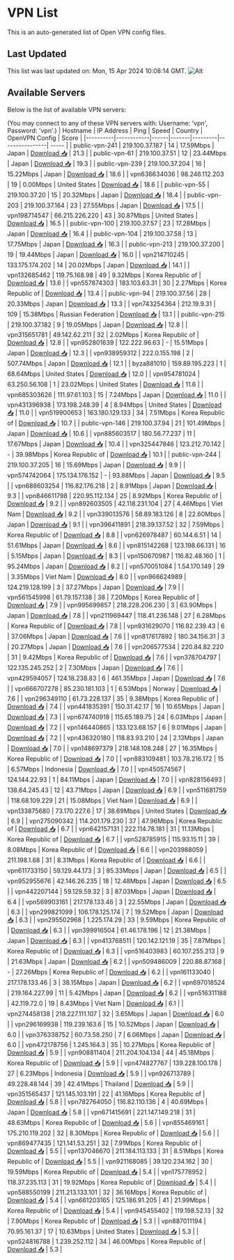 # VPN List

This is an auto-generated list of Open VPN config files.

## Last Updated

This list was last updated on: Mon, 15 Apr 2024 10:08:14 GMT.
![Alt](https://repobeats.axiom.co/api/embed/186b98318ef1479477931607c1ad7d823f12451f.svg "Repobeats analytics image")

## Available Servers

Below is the list of available VPN servers:

(You may connect to any of these VPN servers with: Username: 'vpn', Password: 'vpn'.)
| Hostname | IP Address | Ping | Speed | Country | OpenVPN Config | Score |
|----------|------------|------|-------|---------|----------------| ----- |
| public-vpn-241 | 219.100.37.187 | 14 | 17.59Mbps | Japan | [Download 📥](./configs/server_0_JP.ovpn) | 21.3 |
| public-vpn-61 | 219.100.37.51 | 12 | 23.44Mbps | Japan | [Download 📥](./configs/server_1_JP.ovpn) | 19.3 |
| public-vpn-239 | 219.100.37.204 | 16 | 15.22Mbps | Japan | [Download 📥](./configs/server_2_JP.ovpn) | 18.6 |
| vpn636634036 | 98.246.112.203 | 19 | 0.00Mbps | United States | [Download 📥](./configs/server_3_US.ovpn) | 18.6 |
| public-vpn-55 | 219.100.37.20 | 15 | 20.32Mbps | Japan | [Download 📥](./configs/server_4_JP.ovpn) | 18.4 |
| public-vpn-203 | 219.100.37.164 | 23 | 27.55Mbps | Japan | [Download 📥](./configs/server_5_JP.ovpn) | 17.5 |
| vpn198714547 | 66.215.226.220 | 43 | 30.87Mbps | United States | [Download 📥](./configs/server_6_US.ovpn) | 16.5 |
| public-vpn-100 | 219.100.37.57 | 23 | 17.28Mbps | Japan | [Download 📥](./configs/server_7_JP.ovpn) | 16.4 |
| public-vpn-104 | 219.100.37.58 | 13 | 17.75Mbps | Japan | [Download 📥](./configs/server_8_JP.ovpn) | 16.3 |
| public-vpn-213 | 219.100.37.200 | 19 | 19.44Mbps | Japan | [Download 📥](./configs/server_9_JP.ovpn) | 16.0 |
| vpn214710245 | 133.175.174.202 | 14 | 20.02Mbps | Japan | [Download 📥](./configs/server_10_JP.ovpn) | 14.1 |
| vpn132685462 | 119.75.168.98 | 49 | 9.32Mbps | Korea Republic of | [Download 📥](./configs/server_11_KR.ovpn) | 13.6 |
| vpn557874303 | 183.103.63.31 | 30 | 2.27Mbps | Korea Republic of | [Download 📥](./configs/server_12_KR.ovpn) | 13.4 |
| public-vpn-94 | 219.100.37.56 | 28 | 20.33Mbps | Japan | [Download 📥](./configs/server_13_JP.ovpn) | 13.3 |
| vpn743254364 | 212.19.9.31 | 109 | 15.38Mbps | Russian Federation | [Download 📥](./configs/server_14_RU.ovpn) | 13.1 |
| public-vpn-215 | 219.100.37.182 | 9 | 19.05Mbps | Japan | [Download 📥](./configs/server_15_JP.ovpn) | 12.8 |
| vpn315651781 | 49.142.62.211 | 32 | 2.02Mbps | Korea Republic of | [Download 📥](./configs/server_16_KR.ovpn) | 12.8 |
| vpn952801639 | 122.222.96.63 | - | 15.51Mbps | Japan | [Download 📥](./configs/server_17_JP.ovpn) | 12.3 |
| vpn938959312 | 222.0.155.198 | 2 | 507.74Mbps | Japan | [Download 📥](./configs/server_18_JP.ovpn) | 12.1 |
| byza881010 | 159.89.195.223 | 1 | 68.64Mbps | United States | [Download 📥](./configs/server_19_US.ovpn) | 12.0 |
| vpn954781024 | 63.250.56.108 | 1 | 23.02Mbps | United States | [Download 📥](./configs/server_20_US.ovpn) | 11.6 |
| vpn685303626 | 111.97.61.103 | 15 | 7.24Mbps | Japan | [Download 📥](./configs/server_21_JP.ovpn) | 11.0 |
| vpn431396938 | 173.198.248.39 | 4 | 8.94Mbps | United States | [Download 📥](./configs/server_22_US.ovpn) | 11.0 |
| vpn519900653 | 163.180.129.133 | 34 | 7.51Mbps | Korea Republic of | [Download 📥](./configs/server_23_KR.ovpn) | 10.7 |
| public-vpn-146 | 219.100.37.94 | 21 | 101.49Mbps | Japan | [Download 📥](./configs/server_24_JP.ovpn) | 10.6 |
| vpn885603517 | 180.56.77.237 | 11 | 17.67Mbps | Japan | [Download 📥](./configs/server_25_JP.ovpn) | 10.4 |
| vpn325447846 | 123.212.70.142 | - | 39.98Mbps | Korea Republic of | [Download 📥](./configs/server_26_KR.ovpn) | 10.1 |
| public-vpn-244 | 219.100.37.205 | 16 | 15.69Mbps | Japan | [Download 📥](./configs/server_27_JP.ovpn) | 9.9 |
| vpn574742064 | 175.134.176.152 | - | 93.88Mbps | Japan | [Download 📥](./configs/server_28_JP.ovpn) | 9.5 |
| vpn688603254 | 116.82.176.218 | 2 | 8.91Mbps | Japan | [Download 📥](./configs/server_29_JP.ovpn) | 9.3 |
| vpn846611798 | 220.95.112.134 | 25 | 8.92Mbps | Korea Republic of | [Download 📥](./configs/server_30_KR.ovpn) | 9.2 |
| vpn892603505 | 42.118.231.104 | 27 | 4.46Mbps | Viet Nam | [Download 📥](./configs/server_31_VN.ovpn) | 9.2 |
| vpn339013576 | 58.89.183.126 | 8 | 22.60Mbps | Japan | [Download 📥](./configs/server_32_JP.ovpn) | 9.1 |
| vpn396411891 | 218.39.137.52 | 32 | 7.59Mbps | Korea Republic of | [Download 📥](./configs/server_33_KR.ovpn) | 8.8 |
| vpn626978487 | 60.144.6.51 | 14 | 51.61Mbps | Japan | [Download 📥](./configs/server_34_JP.ovpn) | 8.6 |
| vpn815142268 | 123.198.66.131 | 16 | 5.15Mbps | Japan | [Download 📥](./configs/server_35_JP.ovpn) | 8.3 |
| vpn150670987 | 116.82.48.160 | 1 | 95.24Mbps | Japan | [Download 📥](./configs/server_36_JP.ovpn) | 8.2 |
| vpn570051084 | 1.54.170.149 | 29 | 3.35Mbps | Viet Nam | [Download 📥](./configs/server_37_VN.ovpn) | 8.0 |
| vpn966624989 | 124.219.128.199 | 3 | 37.27Mbps | Japan | [Download 📥](./configs/server_38_JP.ovpn) | 7.9 |
| vpn561545998 | 61.79.157.138 | 38 | 7.20Mbps | Korea Republic of | [Download 📥](./configs/server_39_KR.ovpn) | 7.9 |
| vpn995699857 | 218.228.206.230 | 3 | 63.90Mbps | Japan | [Download 📥](./configs/server_40_JP.ovpn) | 7.8 |
| vpn211969447 | 118.41.236.148 | 27 | 6.28Mbps | Korea Republic of | [Download 📥](./configs/server_41_KR.ovpn) | 7.8 |
| vpn931629070 | 116.82.239.43 | 6 | 37.06Mbps | Japan | [Download 📥](./configs/server_42_JP.ovpn) | 7.6 |
| vpn817617892 | 180.34.156.31 | 3 | 20.27Mbps | Japan | [Download 📥](./configs/server_43_JP.ovpn) | 7.6 |
| vpn206577534 | 220.84.82.220 | 31 | 9.42Mbps | Korea Republic of | [Download 📥](./configs/server_44_KR.ovpn) | 7.6 |
| vpn378704797 | 122.135.245.252 | 2 | 7.30Mbps | Japan | [Download 📥](./configs/server_45_JP.ovpn) | 7.6 |
| vpn429594057 | 124.18.238.83 | 6 | 461.35Mbps | Japan | [Download 📥](./configs/server_46_JP.ovpn) | 7.6 |
| vpn666707278 | 85.230.181.103 | 1 | 6.53Mbps | Norway | [Download 📥](./configs/server_47_NO.ovpn) | 7.6 |
| vpn296349110 | 61.73.228.137 | 35 | 9.38Mbps | Korea Republic of | [Download 📥](./configs/server_48_KR.ovpn) | 7.4 |
| vpn441835391 | 150.31.42.17 | 16 | 10.65Mbps | Japan | [Download 📥](./configs/server_49_JP.ovpn) | 7.3 |
| vpn674740918 | 115.65.189.75 | 24 | 6.03Mbps | Japan | [Download 📥](./configs/server_50_JP.ovpn) | 7.2 |
| vpn146440865 | 133.123.68.157 | 6 | 9.01Mbps | Japan | [Download 📥](./configs/server_51_JP.ovpn) | 7.2 |
| vpn436320180 | 118.83.93.210 | 24 | 2.13Mbps | Japan | [Download 📥](./configs/server_52_JP.ovpn) | 7.0 |
| vpn148697379 | 218.148.108.248 | 27 | 16.35Mbps | Korea Republic of | [Download 📥](./configs/server_53_KR.ovpn) | 7.0 |
| vpn883109481 | 103.78.216.172 | 15 | 6.57Mbps | Indonesia | [Download 📥](./configs/server_54_ID.ovpn) | 7.0 |
| vpn450574567 | 124.144.22.93 | 1 | 84.11Mbps | Japan | [Download 📥](./configs/server_55_JP.ovpn) | 7.0 |
| vpn828156493 | 138.64.245.43 | 12 | 43.71Mbps | Japan | [Download 📥](./configs/server_56_JP.ovpn) | 6.9 |
| vpn511681759 | 118.68.109.229 | 21 | 15.08Mbps | Viet Nam | [Download 📥](./configs/server_57_VN.ovpn) | 6.9 |
| vpn133875680 | 73.170.227.6 | 17 | 38.69Mbps | United States | [Download 📥](./configs/server_58_US.ovpn) | 6.9 |
| vpn275090342 | 114.201.179.230 | 37 | 47.96Mbps | Korea Republic of | [Download 📥](./configs/server_59_KR.ovpn) | 6.7 |
| vpn642157131 | 222.114.78.181 | 31 | 11.13Mbps | Korea Republic of | [Download 📥](./configs/server_60_KR.ovpn) | 6.7 |
| vpn528785915 | 115.93.15.11 | 39 | 8.08Mbps | Korea Republic of | [Download 📥](./configs/server_61_KR.ovpn) | 6.6 |
| vpn203988059 | 211.198.1.68 | 31 | 8.31Mbps | Korea Republic of | [Download 📥](./configs/server_62_KR.ovpn) | 6.6 |
| vpn611733150 | 59.129.44.173 | 3 | 85.33Mbps | Japan | [Download 📥](./configs/server_63_JP.ovpn) | 6.5 |
| vpn952955676 | 42.146.26.235 | 18 | 12.48Mbps | Japan | [Download 📥](./configs/server_64_JP.ovpn) | 6.5 |
| vpn442207144 | 59.129.59.32 | 3 | 87.03Mbps | Japan | [Download 📥](./configs/server_65_JP.ovpn) | 6.4 |
| vpn569903161 | 217.178.133.46 | 3 | 22.55Mbps | Japan | [Download 📥](./configs/server_66_JP.ovpn) | 6.3 |
| vpn299821099 | 106.178.125.174 | 7 | 19.52Mbps | Japan | [Download 📥](./configs/server_67_JP.ovpn) | 6.3 |
| vpn295502968 | 1.225.174.29 | 33 | 9.59Mbps | Korea Republic of | [Download 📥](./configs/server_68_KR.ovpn) | 6.3 |
| vpn399916504 | 61.46.178.196 | 12 | 21.38Mbps | Japan | [Download 📥](./configs/server_69_JP.ovpn) | 6.3 |
| vpn413768511 | 120.142.121.19 | 35 | 7.87Mbps | Korea Republic of | [Download 📥](./configs/server_70_KR.ovpn) | 6.3 |
| vpn516403983 | 60.107.255.213 | 9 | 21.63Mbps | Japan | [Download 📥](./configs/server_71_JP.ovpn) | 6.2 |
| vpn509486009 | 220.88.87.168 | - | 27.26Mbps | Korea Republic of | [Download 📥](./configs/server_72_KR.ovpn) | 6.2 |
| vpn161133040 | 217.178.133.46 | 3 | 38.15Mbps | Japan | [Download 📥](./configs/server_73_JP.ovpn) | 6.2 |
| vpn697018524 | 219.164.227.99 | 11 | 5.42Mbps | Japan | [Download 📥](./configs/server_74_JP.ovpn) | 6.2 |
| vpn516311188 | 42.119.72.0 | 19 | 8.43Mbps | Viet Nam | [Download 📥](./configs/server_75_VN.ovpn) | 6.1 |
| vpn274458138 | 218.227.111.107 | 32 | 3.65Mbps | Japan | [Download 📥](./configs/server_76_JP.ovpn) | 6.0 |
| vpn296169938 | 119.239.163.6 | 15 | 10.52Mbps | Japan | [Download 📥](./configs/server_77_JP.ovpn) | 6.0 |
| vpn376338752 | 60.73.58.250 | 7 | 6.06Mbps | Japan | [Download 📥](./configs/server_78_JP.ovpn) | 6.0 |
| vpn472178756 | 1.245.164.3 | 35 | 10.27Mbps | Korea Republic of | [Download 📥](./configs/server_79_KR.ovpn) | 5.9 |
| vpn908811404 | 211.204.104.134 | 44 | 45.18Mbps | Korea Republic of | [Download 📥](./configs/server_80_KR.ovpn) | 5.9 |
| vpn474827767 | 139.228.100.178 | 27 | 6.23Mbps | Indonesia | [Download 📥](./configs/server_81_ID.ovpn) | 5.9 |
| vpn926713789 | 49.228.48.144 | 39 | 42.41Mbps | Thailand | [Download 📥](./configs/server_82_TH.ovpn) | 5.9 |
| vpn351565437 | 121.145.103.191 | 22 | 41.16Mbps | Korea Republic of | [Download 📥](./configs/server_83_KR.ovpn) | 5.8 |
| vpn782764050 | 116.82.110.136 | 4 | 40.69Mbps | Japan | [Download 📥](./configs/server_84_JP.ovpn) | 5.8 |
| vpn671415691 | 221.147.149.218 | 31 | 48.63Mbps | Korea Republic of | [Download 📥](./configs/server_85_KR.ovpn) | 5.6 |
| vpn855469161 | 175.210.119.202 | 32 | 8.30Mbps | Korea Republic of | [Download 📥](./configs/server_86_KR.ovpn) | 5.6 |
| vpn869477435 | 121.141.53.251 | 32 | 7.91Mbps | Korea Republic of | [Download 📥](./configs/server_87_KR.ovpn) | 5.5 |
| vpn137046670 | 211.184.113.133 | 31 | 8.51Mbps | Korea Republic of | [Download 📥](./configs/server_88_KR.ovpn) | 5.5 |
| vpn921168085 | 39.120.234.162 | 30 | 19.59Mbps | Korea Republic of | [Download 📥](./configs/server_89_KR.ovpn) | 5.4 |
| vpn175778952 | 118.37.235.113 | 31 | 19.92Mbps | Korea Republic of | [Download 📥](./configs/server_90_KR.ovpn) | 5.4 |
| vpn588550199 | 211.213.133.101 | 32 | 36.16Mbps | Korea Republic of | [Download 📥](./configs/server_91_KR.ovpn) | 5.4 |
| vpn661203165 | 125.186.91.205 | 41 | 21.99Mbps | Korea Republic of | [Download 📥](./configs/server_92_KR.ovpn) | 5.4 |
| vpn945455402 | 119.198.52.13 | 32 | 7.90Mbps | Korea Republic of | [Download 📥](./configs/server_93_KR.ovpn) | 5.3 |
| vpn887011194 | 70.95.161.37 | 17 | 10.63Mbps | United States | [Download 📥](./configs/server_94_US.ovpn) | 5.3 |
| vpn524816788 | 1.239.252.112 | 34 | 46.00Mbps | Korea Republic of | [Download 📥](./configs/server_95_KR.ovpn) | 5.3 |
